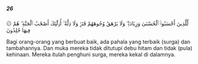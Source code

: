 ##### 26

<span class="ayah">۞ لِّلَّذِينَ أَحْسَنُوا۟ ٱلْحُسْنَىٰ وَزِيَادَةٌۭ ۖ وَلَا يَرْهَقُ وُجُوهَهُمْ قَتَرٌۭ وَلَا ذِلَّةٌ ۚ أُو۟لَٰٓئِكَ أَصْحَٰبُ ٱلْجَنَّةِ ۖ هُمْ فِيهَا خَٰلِدُونَ</span>

<span class="ayah_translation">Bagi orang-orang yang berbuat baik, ada pahala yang terbaik (surga) dan tambahannya. Dan muka mereka tidak ditutupi debu hitam dan tidak (pula) kehinaan. Mereka itulah penghuni surga, mereka kekal di dalamnya.</span>
